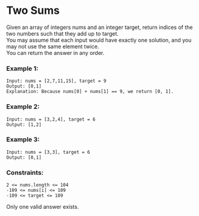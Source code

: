 # Two Sums

<p>Given an array of integers nums and an integer target, return indices of the two numbers such that they add up to target.
<br>
You may assume that each input would have exactly one solution, and you may not use the same element twice.
<br>
You can return the answer in any order.
</p>
 

### Example 1:
```
Input: nums = [2,7,11,15], target = 9
Output: [0,1]
Explanation: Because nums[0] + nums[1] == 9, we return [0, 1].
```

### Example 2:
```
Input: nums = [3,2,4], target = 6
Output: [1,2]
```

### Example 3:
```
Input: nums = [3,3], target = 6
Output: [0,1]
```

### Constraints:

```
2 <= nums.length <= 104
-109 <= nums[i] <= 109
-109 <= target <= 109
```
Only one valid answer exists.